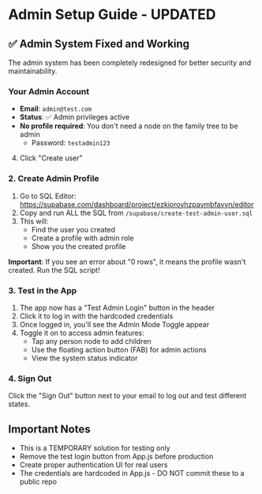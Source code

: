 # Admin Setup Guide - UPDATED

## ✅ Admin System Fixed and Working

The admin system has been completely redesigned for better security and maintainability.

### Your Admin Account
- **Email**: `admin@test.com`
- **Status**: ✅ Admin privileges active
- **No profile required**: You don't need a node on the family tree to be admin
   - Password: `testadmin123`
4. Click "Create user"

### 2. Create Admin Profile

1. Go to SQL Editor: https://supabase.com/dashboard/project/ezkioroyhzpavmbfavyn/editor
2. Copy and run ALL the SQL from `/supabase/create-test-admin-user.sql`
3. This will:
   - Find the user you created
   - Create a profile with admin role
   - Show you the created profile

**Important**: If you see an error about "0 rows", it means the profile wasn't created. Run the SQL script!

### 3. Test in the App

1. The app now has a "Test Admin Login" button in the header
2. Click it to log in with the hardcoded credentials
3. Once logged in, you'll see the Admin Mode Toggle appear
4. Toggle it on to access admin features:
   - Tap any person node to add children
   - Use the floating action button (FAB) for admin actions
   - View the system status indicator

### 4. Sign Out

Click the "Sign Out" button next to your email to log out and test different states.

## Important Notes

- This is a TEMPORARY solution for testing only
- Remove the test login button from App.js before production
- Create proper authentication UI for real users
- The credentials are hardcoded in App.js - DO NOT commit these to a public repo